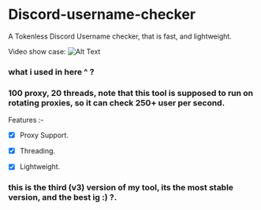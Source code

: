 # Discord-username-checker
A Tokenless Discord Username checker, that is fast, and lightweight.


Video show case:
![Alt Text]([https://cdn.discordapp.com/attachments/929867910971785216/1021883513034772551/unknown.png](https://github.com/Katb33/discord-username-checker/assets/53289983/b0018eb9-f3ab-4335-a177-071b01f94747))


### what i used in here ^ ?
### 100 proxy, 20 threads, note that this tool is supposed to run on rotating proxies, so it can check 250+ user per second.

Features :-
- [x] Proxy Support.
- [x] Threading.
- [x] Lightweight.


### this is the third (v3) version of my tool, its the most stable version, and the best ig :) ?.
